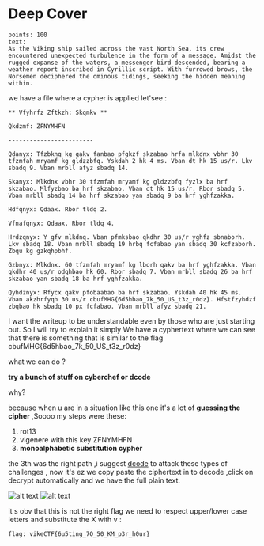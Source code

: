 # Deep Cover
```
points: 100
text:
As the Viking ship sailed across the vast North Sea, its crew encountered unexpected turbulence in the form of a message. Amidst the rugged expanse of the waters, a messenger bird descended, bearing a weather report inscribed in Cyrillic script. With furrowed brows, the Norsemen deciphered the ominous tidings, seeking the hidden meaning within.
```

we have a file where a cypher is applied let'see :

```
** Vfyhrfz Zftkzh: Skqmkv **

Qkdzmf: ZFNYMHFN

------------------------

Qdanyx: Tfzbknq kg qakv fanbao pfgkzf skzabao hrfa mlkdnx vbhr 30 tfzmfah mryamf kg gldzzbfq. Yskdah 2 hk 4 ms. Vban dt hk 15 us/r. Lkv sbadq 9. Vban mrbll afyz sbadq 14.

Skanyx: Mlkdnx vbhr 30 tfzmfah mryamf kg gldzzbfq fyzlx ba hrf skzabao. Mlfyzbao ba hrf skzabao. Vban dt hk 15 us/r. Rbor sbadq 5. Vban mrbll sbadq 14 ba hrf skzabao yan sbadq 9 ba hrf yghfzakka.

Hdfqnyx: Qdaax. Rbor tldq 2.

Vfnafqnyx: Qdaax. Rbor tldq 4.

Hrdzqnyx: Y gfv mlkdnq. Vban pfmksbao qkdhr 30 us/r yghfz sbnaborh. Lkv sbadq 18. Vban mrbll sbadq 19 hrbq fcfabao yan sbadq 30 kcfzaborh. Zbqu kg gzkqhpbhf.

Gzbnyx: Mlkdnx. 60 tfzmfah mryamf kg lborh qakv ba hrf yghfzakka. Vban qkdhr 40 us/r odqhbao hk 60. Rbor sbadq 7. Vban mrbll sbadq 26 ba hrf skzabao yan sbadq 18 ba hrf yghfzakka.

Qyhdznyx: Rfycx qakv pfobaabao ba hrf skzabao. Yskdah 40 hk 45 ms. Vban akzhrfyqh 30 us/r cbufMHG{6d5hbao_7k_50_US_t3z_r0dz}. Hfstfzyhdzf zbqbao hk sbadq 10 px fcfabao. Vban mrbll afyz sbadq 21.
```

I want the writeup to be understandable even by those who are just starting out. So I will try to explain it simply
We have a cyphertext where we can see that there is something that is similar to the flag cbufMHG{6d5hbao_7k_50_US_t3z_r0dz} 

what we can do ? 

**try a bunch of stuff on cyberchef or dcode**

why?

because when u are in a situation like this one it's a lot of **guessing the cipher** ,Soooo my steps were these:

1. rot13
2. vigenere with this key ZFNYMHFN
3. **monoalphabetic substitution cypher**

the 3th was the right path ,i suggest [dcode](https://www.dcode.fr/monoalphabetic-substitution) to attack these types of challenges , now it's ez we copy paste the ciphertext in to decode ,click on decrypt automatically  and we have the full plain text.

![alt text](./image.png)
![alt text](./image-1.png)

it s obv that this is not the right flag we need to respect upper/lower case letters and substitute the X with v :

```
flag: vikeCTF{6u5ting_7O_50_KM_p3r_h0ur}
```

